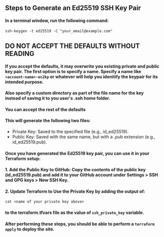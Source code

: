 ## Steps to Generate an Ed25519 SSH Key Pair

####  In a terminal window, run the following command:

``
ssh-keygen -t ed25519 -C "your_email@example.com"
``

## DO NOT ACCEPT THE DEFAULTS WITHOUT READING

#### If you accept the defaults, it may overwrite you existing private and public key pair.  The first option is to specify a name.  Specify a name like `<account-name>-ec2kp` or whatever will help you idenitify the keypair for its intended purpose.

#### Also specify a custom directory as part of the file name for the key instead of saving it to you user's .ssh home folder.

#### You can accept the rest of the defaults 

#### This will generate the following two files:


- Private Key: Saved to the specified file (e.g., id_ed25519).
- Public Key: Saved with the same name, but with a .pub extension (e.g., id_ed25519.pub).

#### Once you have generated the Ed25519 key pair, you can use it in your Terraform setup:

#### 1. Add the Public Key to GitHub: Copy the contents of the public key (id_ed25519.pub) and add it to your GitHub account under Settings > SSH and GPG keys > New SSH Key.

#### 2. Update Terraform to Use the Private Key by adding the output of:
```
cat <name of your private key above>
```
#### to the terraform.tfvars file as the value of `ssh_private_key` variable.

#### After performing these steps, you should be able to perform a `terraform apply` to deploy the site. 